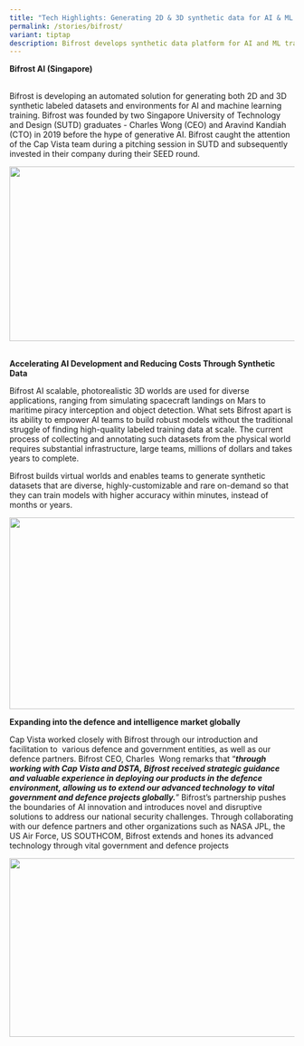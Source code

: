 ```yaml
---
title: "Tech Highlights: Generating 2D & 3D synthetic data for AI & ML training"
permalink: /stories/bifrost/
variant: tiptap
description: Bifrost develops synthetic data platform for AI and ML training
---
```

<p><strong>Bifrost AI&nbsp;(Singapore)</strong><br><br></p><p>Bifrost is developing an automated solution for generating both 2D and 3D synthetic labeled datasets and environments for AI and machine learning training. Bifrost was founded by two Singapore University of Technology and Design (SUTD) graduates - Charles Wong (CEO) and Aravind Kandiah (CTO) in 2019 before the hype of generative AI. Bifrost caught the attention of the Cap Vista team during a pitching session in SUTD and subsequently invested in their company during their SEED round.&nbsp;</p><p></p><div class="isomer-image-wrapper"><img style="margin-left:0px;margin-top:0px;" height="308" width="624" src="https://lh7-us.googleusercontent.com/XVa2Un5ycP_uMDqW26qch0vyo7AdQDBWOVydoxH44PJUszNLfcvIq5pltnG3Kh7Anuw7Bg2N5Q39zQn-x9cT93wCVQEstbla5VvBov4kGuXGgv37cEHBip5rN3NaOaFK7ulc0oZdf0kAodvM1LIn__0"></div><p><br><strong>Accelerating AI Development and Reducing Costs Through Synthetic Data</strong></p><p>Bifrost AI scalable, photorealistic 3D worlds are used for diverse applications, ranging from simulating spacecraft landings on Mars to maritime piracy interception and object detection. What sets Bifrost apart is its ability to empower AI teams to build robust models without the traditional struggle of finding high-quality labeled training data at scale. The current process of collecting and annotating such datasets from the physical world requires substantial infrastructure, large teams, millions of dollars and takes years to complete.</p><p>Bifrost builds virtual worlds and enables teams to generate synthetic datasets that are diverse, highly-customizable and rare on-demand so that they can train models with higher accuracy within minutes, instead of months or years.</p><div class="isomer-image-wrapper"><img style="margin-left:0px;margin-top:0px;" height="338" width="600" src="https://lh7-us.googleusercontent.com/CpHXbeS9dzmRseYqdllkuDBA3bvPeeFuoBJL2klEX7BUSuKTGpvV8BWxbj-GMGmZ_RlPFMIG6yPTKS79Hjp0NO1vamDENk-n58-aygdTy8Dz3P_xpBqiPzG-wRPd_hjHbbRfS_qkQ84yM1Y3NqBoVcQ"></div><p><strong>Expanding into the defence and intelligence market globally</strong></p><p>Cap Vista worked closely with Bifrost through our introduction and facilitation to&nbsp; various defence and government entities, as well as our defence partners. Bifrost CEO, Charles&nbsp; Wong remarks that “<strong><em>through working with Cap Vista and DSTA, Bifrost received strategic guidance and valuable experience in deploying our products in the defence environment, allowing us to extend our advanced technology to vital government and defence projects globally.</em></strong>” Bifrost’s partnership pushes the boundaries of AI innovation and introduces novel and disruptive solutions to address our national security challenges. Through collaborating with our defence partners and other organizations such as NASA JPL, the US Air Force, US SOUTHCOM, Bifrost extends and hones its advanced technology through vital government and defence projects</p><p></p><div class="isomer-image-wrapper"><img style="margin-left:0px;margin-top:0px;" height="315" width="559" src="https://lh7-us.googleusercontent.com/HeQRxNcV3faoTsnR_CqjoReAB2ohYVob4C0Hbs8n8poDILEU6ZsmGVxwK8WoGH2ZnAvQ0F92_nLt047EJLnapKja25nkVHAGD5TPUTZgq6CdH7QWbNqW4MoIvIYmbsLtQLLlPQUNyR5QFhwfA7dHGYw"></div><h3><br></h3><p></p>
